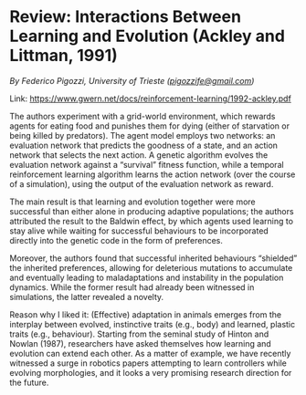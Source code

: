 # Review: Interactions Between Learning and Evolution (Ackley and Littman, 1991)

*By Federico Pigozzi, University of Trieste (pigozzife@gmail.com)*

Link: https://www.gwern.net/docs/reinforcement-learning/1992-ackley.pdf

The authors experiment with a grid-world environment, which rewards agents for eating food and punishes them for dying (either of starvation or being killed by predators). The agent model employs two networks: an evaluation network that predicts the goodness of a state, and an action network that selects the next action. A genetic algorithm evolves the evaluation network against a “survival” fitness function, while a temporal reinforcement learning algorithm learns the action network (over the course of a simulation), using the output of the evaluation network as reward.

The main result is that learning and evolution together were more successful than either alone in producing adaptive populations; the authors attributed the result to the Baldwin effect, by which agents used learning to stay alive while waiting for successful behaviours to be incorporated directly into the genetic code in the form of preferences.

Moreover, the authors found that successful inherited behaviours “shielded” the inherited preferences, allowing for deleterious mutations to accumulate and eventually leading to maladaptations and instability in the population dynamics. While the former result had already been witnessed in simulations, the latter revealed a novelty.

Reason why I liked it: (Effective) adaptation in animals emerges from the interplay between evolved, instinctive traits (e.g., body) and learned, plastic traits (e.g., behaviour). Starting from the seminal study of Hinton and Nowlan (1987), researchers have asked themselves how learning and evolution can extend each other. As a matter of example, we have recently witnessed a surge in robotics papers attempting to learn controllers while evolving morphologies, and it looks a very promising research direction for the future.
